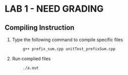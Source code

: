 # LAB 1 - NEED GRADING  

## **Compiling Instruction** 

1. Type the following command to compile specific files
```bash
        g++ prefix_sum.cpp unitTest_prefixSum.cpp
```
2. Run complied files
```bash
        ./a.out
```
        




